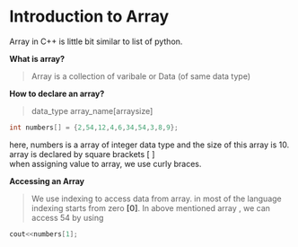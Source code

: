 
# Introduction to Array 

Array in C++ is little bit similar to list of python.  

**What is array?**  

> Array is a collection of varibale or Data (of same data type)

**How to declare an array?**  

> data_type array_name[arraysize]

```c++
int numbers[] = {2,54,12,4,6,34,54,3,8,9};
```
here, numbers is a array of integer data type and the size of this array is 10. array is declared by square brackets [ ]  
when assigning value to array, we use curly braces.

**Accessing an Array**

> We use indexing to access data from array. in most of the language indexing starts from zero **[0]**. In above mentioned array , we can access 54 by using 

```c++ 
cout<<numbers[1];
```
 

